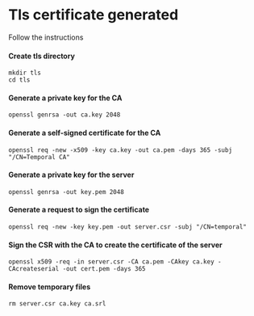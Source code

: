 # Tls certificate generated

Follow the instructions

#### Create tls directory
    mkdir tls
    cd tls
#### Generate a private key for the CA
    openssl genrsa -out ca.key 2048
#### Generate a self-signed certificate for the CA
    openssl req -new -x509 -key ca.key -out ca.pem -days 365 -subj "/CN=Temporal CA"
#### Generate a private key for the server
    openssl genrsa -out key.pem 2048
#### Generate a request to sign the certificate
    openssl req -new -key key.pem -out server.csr -subj "/CN=temporal"
#### Sign the CSR with the CA to create the certificate of the server
    openssl x509 -req -in server.csr -CA ca.pem -CAkey ca.key -CAcreateserial -out cert.pem -days 365
#### Remove temporary files
    rm server.csr ca.key ca.srl